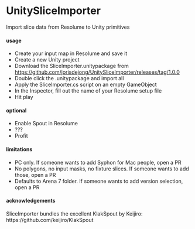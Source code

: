 # UnitySliceImporter
Import slice data from Resolume to Unity primitives
<h4>usage</h4>

- Create your input map in Resolume and save it
- Create a new Unity project
- Download the SliceImporter.unitypackage from https://github.com/jorisdejong/UnitySliceImporter/releases/tag/1.0.0
- Double click the .unitypackage and import all
- Apply the SliceImporter.cs script on an empty GameObject
- In the Inspector, fill out the name of your Resolume setup file
- Hit play

<h4>optional</h4>

- Enable Spout in Resolume
- ???
- Profit

<h4>limitations</h4>

- PC only. If someone wants to add Syphon for Mac people, open a PR
- No polygons, no input masks, no fixture slices. If someone wants to add those, open a PR
- Defaults to Arena 7 folder. If someone wants to add version selection, open a PR

<h4>acknowledgements</h4>
SliceImporter bundles the excellent KlakSpout by Keijiro: https://github.com/keijiro/KlakSpout
